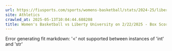 ```yaml
---
url: https://fiusports.com/sports/womens-basketball/stats/2024-25/liberty-university/boxscore/12643
site: Athletics
crawled_at: 2025-05-13T10:04:44.608208
title: Women's Basketball vs Liberty University on 2/22/2025 - Box Score - FIU Athletics
---
```


Error generating fit markdown: '<' not supported between instances of 'int' and 'str'